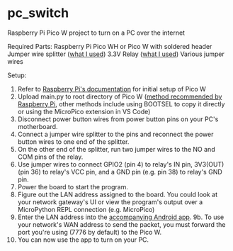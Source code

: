 # pc_switch
Raspberry Pi Pico W project to turn on a PC over the internet

Required Parts:
Raspberry Pi Pico WH or Pico W with soldered header
Jumper wire splitter ([what I used](https://www.amazon.com/gp/product/B0CNYJZ8D7/))
3.3V Relay ([what I used](https://www.amazon.com/gp/product/B08W3XDNGK/?th=1))
Various jumper wires

Setup:
1. Refer to [Raspberry Pi's documentation](https://projects.raspberrypi.org/en/projects/get-started-pico-w/1) for initial setup of Pico W
2. Upload main.py to root directory of Pico W ([method recommended by Raspberry Pi](https://projects.raspberrypi.org/en/projects/getting-started-with-the-pico/9), other methods include using BOOTSEL to copy it directly or using the MicroPico extension in VS Code)
3. Disconnect power button wires from power button pins on your PC's motherboard.
4. Connect a jumper wire splitter to the pins and reconnect the power button wires to one end of the splitter.
5. On the other end of the splitter, run two jumper wires to the NO and COM pins of the relay.
6. Use jumper wires to connect GPIO2 (pin 4) to relay's IN pin, 3V3(OUT) (pin 36) to relay's VCC pin, and a GND pin (e.g. pin 38) to relay's GND pin.
7. Power the board to start the program.
8. Figure out the LAN address assigned to the board. You could look at your network gateway's UI or view the program's output over a MicroPython REPL connection (e.g. MicroPico)
9. Enter the LAN address into the [accompanying Android app](https://github.com/wyattgardner/pc_switch_app).
9b. To use your network's WAN address to send the packet, you must forward the port you're using (7776 by default) to the Pico W.
10. You can now use the app to turn on your PC.
